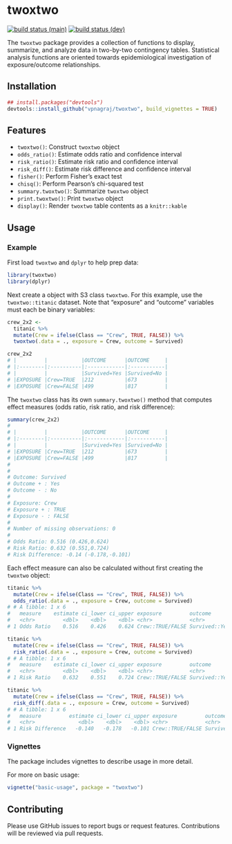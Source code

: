 
<!-- README.md is generated from README.Rmd. Please edit that file -->

# twoxtwo

<!-- badges: start -->

[![build status
(main)](https://github.com/vpnagraj/twoxtwo/workflows/R-CMD-check-main/badge.svg)](https://github.com/vpnagraj/twoxtwo/actions)
[![build status
(dev)](https://github.com/vpnagraj/twoxtwo/workflows/R-CMD-check-dev/badge.svg)](https://github.com/vpnagraj/twoxtwo/actions)
<!-- badges: end -->

The `twoxtwo` package provides a collection of functions to display,
summarize, and analyze data in two-by-two contingency tables.
Statistical analysis functions are oriented towards epidemiological
investigation of exposure/outcome relationships.

## Installation

``` r
## install.packages("devtools")
devtools::install_github("vpnagraj/twoxtwo", build_vignettes = TRUE)
```

## Features

  - `twoxtwo()`: Construct `twoxtwo` object
  - `odds_ratio()`: Estimate odds ratio and confidence interval
  - `risk_ratio()`: Estimate risk ratio and confidence interval
  - `risk_diff()`: Estimate risk difference and confidence interval
  - `fisher()`: Perform Fisher’s exact test
  - `chisq()`: Perform Pearson’s chi-squared test
  - `summary.twoxtwo()`: Summarize `twoxtwo` object
  - `print.twoxtwo()`: Print `twoxtwo` object
  - `display()`: Render `twoxtwo` table contents as a `knitr::kable`

## Usage

### Example

First load `twoxtwo` and `dplyr` to help prep data:

``` r
library(twoxtwo)
library(dplyr)
```

Next create a object with S3 class `twoxtwo`. For this example, use the
`twoxtwo::titanic` dataset. Note that “exposure” and “outcome” variables
must each be binary variables:

``` r
crew_2x2 <-
  titanic %>%
  mutate(Crew = ifelse(Class == "Crew", TRUE, FALSE)) %>%
  twoxtwo(.data = ., exposure = Crew, outcome = Survived)

crew_2x2
# |         |           |OUTCOME      |OUTCOME     |
# |:--------|:----------|:------------|:-----------|
# |         |           |Survived=Yes |Survived=No |
# |EXPOSURE |Crew=TRUE  |212          |673         |
# |EXPOSURE |Crew=FALSE |499          |817         |
```

The `twoxtwo` class has its own `summary.twoxtwo()` method that computes
effect measures (odds ratio, risk ratio, and risk difference):

``` r
summary(crew_2x2)
# 
# |         |           |OUTCOME      |OUTCOME     |
# |:--------|:----------|:------------|:-----------|
# |         |           |Survived=Yes |Survived=No |
# |EXPOSURE |Crew=TRUE  |212          |673         |
# |EXPOSURE |Crew=FALSE |499          |817         |
# 
# 
# Outcome: Survived
# Outcome + : Yes
# Outcome - : No
# 
# Exposure: Crew
# Exposure + : TRUE
# Exposure - : FALSE
# 
# Number of missing observations: 0
# 
# Odds Ratio: 0.516 (0.426,0.624)
# Risk Ratio: 0.632 (0.551,0.724)
# Risk Difference: -0.14 (-0.178,-0.101)
```

Each effect measure can also be calculated without first creating the
`twoxtwo` object:

``` r
titanic %>%
  mutate(Crew = ifelse(Class == "Crew", TRUE, FALSE)) %>%
  odds_ratio(.data = ., exposure = Crew, outcome = Survived)
# # A tibble: 1 x 6
#   measure    estimate ci_lower ci_upper exposure         outcome         
#   <chr>         <dbl>    <dbl>    <dbl> <chr>            <chr>           
# 1 Odds Ratio    0.516    0.426    0.624 Crew::TRUE/FALSE Survived::Yes/No
```

``` r
titanic %>%
  mutate(Crew = ifelse(Class == "Crew", TRUE, FALSE)) %>%
  risk_ratio(.data = ., exposure = Crew, outcome = Survived)
# # A tibble: 1 x 6
#   measure    estimate ci_lower ci_upper exposure         outcome         
#   <chr>         <dbl>    <dbl>    <dbl> <chr>            <chr>           
# 1 Risk Ratio    0.632    0.551    0.724 Crew::TRUE/FALSE Survived::Yes/No
```

``` r
titanic %>%
  mutate(Crew = ifelse(Class == "Crew", TRUE, FALSE)) %>%
  risk_diff(.data = ., exposure = Crew, outcome = Survived)
# # A tibble: 1 x 6
#   measure         estimate ci_lower ci_upper exposure         outcome         
#   <chr>              <dbl>    <dbl>    <dbl> <chr>            <chr>           
# 1 Risk Difference   -0.140   -0.178   -0.101 Crew::TRUE/FALSE Survived::Yes/No
```

### Vignettes

The package includes vignettes to describe usage in more detail.

For more on basic usage:

``` r
vignette("basic-usage", package = "twoxtwo")
```

## Contributing

Please use GitHub issues to report bugs or request features.
Contributions will be reviewed via pull requests.
